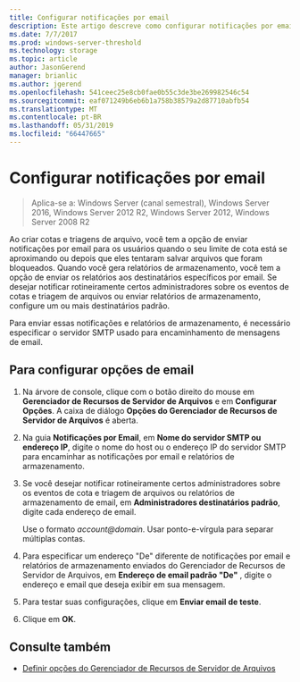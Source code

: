 ```yaml
---
title: Configurar notificações por email
description: Este artigo descreve como configurar notificações por email
ms.date: 7/7/2017
ms.prod: windows-server-threshold
ms.technology: storage
ms.topic: article
author: JasonGerend
manager: brianlic
ms.author: jgerend
ms.openlocfilehash: 541ceec25e8cb0fae0b55c3de3be269982546c54
ms.sourcegitcommit: eaf071249b6eb6b1a758b38579a2d87710abfb54
ms.translationtype: MT
ms.contentlocale: pt-BR
ms.lasthandoff: 05/31/2019
ms.locfileid: "66447665"
---
```

# <a name="configure-e-mail-notifications"></a>Configurar notificações por email

> Aplica-se a: Windows Server (canal semestral), Windows Server 2016, Windows Server 2012 R2, Windows Server 2012, Windows Server 2008 R2

Ao criar cotas e triagens de arquivo, você tem a opção de enviar notificações por email para os usuários quando o seu limite de cota está se aproximando ou depois que eles tentaram salvar arquivos que foram bloqueados. Quando você gera relatórios de armazenamento, você tem a opção de enviar os relatórios aos destinatários específicos por email. Se desejar notificar rotineiramente certos administradores sobre os eventos de cotas e triagem de arquivos ou enviar relatórios de armazenamento, configure um ou mais destinatários padrão.

Para enviar essas notificações e relatórios de armazenamento, é necessário especificar o servidor SMTP usado para encaminhamento de mensagens de email.

## <a name="to-configure-e-mail-options"></a>Para configurar opções de email

1. Na árvore de console, clique com o botão direito do mouse em **Gerenciador de Recursos de Servidor de Arquivos** e em **Configurar Opções**. A caixa de diálogo **Opções do Gerenciador de Recursos de Servidor de Arquivos** é aberta.

2. Na guia **Notificações por Email**, em **Nome do servidor SMTP ou endereço IP**, digite o nome do host ou o endereço IP do servidor SMTP para encaminhar as notificações por email e relatórios de armazenamento.

3. Se você desejar notificar rotineiramente certos administradores sobre os eventos de cota e triagem de arquivos ou relatórios de armazenamento de email, em **Administradores destinatários padrão**, digite cada endereço de email.

   Use o formato <em>account@domain</em>. Usar ponto-e-vírgula para separar múltiplas contas.

4. Para especificar um endereço "De" diferente de notificações por email e relatórios de armazenamento enviados do Gerenciador de Recursos de Servidor de Arquivos, em **Endereço de email padrão "De"** , digite o endereço e email que deseja exibir em sua mensagem.

5. Para testar suas configurações, clique em **Enviar email de teste**.

6. Clique em **OK**.


## <a name="see-also"></a>Consulte também

-   [Definir opções do Gerenciador de Recursos de Servidor de Arquivos](setting-file-server-resource-manager-options.md)